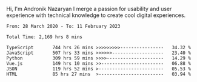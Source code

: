 Hi, I'm Andronik Nazaryan
I merge a passion for usability and user experience with technical knowledge to create cool digital experiences.


<!--START_SECTION:waka-->

```text
From: 28 March 2020 - To: 11 February 2023

Total Time: 2,169 hrs 8 mins

TypeScript       744 hrs 26 mins >>>>>>>>>----------------   34.32 %
JavaScript       507 hrs 33 mins >>>>>>-------------------   23.40 %
Python           309 hrs 59 mins >>>>---------------------   14.29 %
Vue.js           149 hrs 10 mins >>-----------------------   06.88 %
JSON             119 hrs 52 mins >------------------------   05.53 %
HTML             85 hrs 27 mins  >------------------------   03.94 %
```

<!--END_SECTION:waka-->
